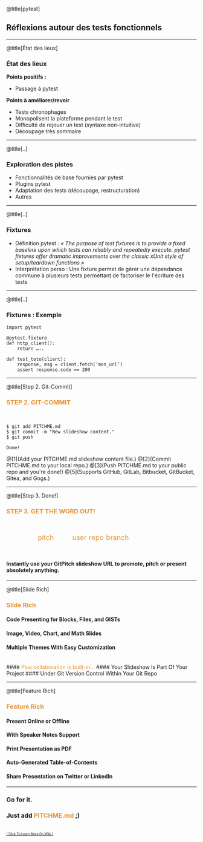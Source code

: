 @title[pytest]

## Réflexions autour des tests fonctionnels

---
@title[État des lieux]

### État des lieux

**Points positifs :**

* Passage à pytest

**Points à améliorer/revoir**

* Tests chronophages
* Monopolisent la plateforme pendant le test
* Difficulté de rejouer un test (syntaxe non-intuitive)
* Découpage très sommaire

---
@title[..]

### Exploration des pistes

* Fonctionnalités de base fournies par pytest
* Plugins pytest
* Adaptation des tests (découpage, restructuration)
* Autres

---
@title[..]

### Fixtures

* Définition pytest : *« The purpose of test fixtures is to provide a fixed baseline upon which tests can reliably and repeatedly execute. pytest fixtures offer dramatic improvements over the classic xUnit style of setup/teardown functions »*
* Interprétation perso : Une fixture permet de gérer une dépendance commune à plusieurs tests permettant de factoriser le l'écriture des tests

---
@title[..]

### Fixtures : Exemple

    import pytest

    @pytest.fixture
    def http_client():
        return …..

    def test_toto(client):
        response, msg = client.fetch(‘mon_url’)
        assert response.code == 200


---
@title[Step 2. Git-Commit]

### <span style="color: #e49436">STEP 2. GIT-COMMIT</span>
<br>

```shell
$ git add PITCHME.md
$ git commit -m "New slideshow content."
$ git push

Done!

```

@[1](Add your PITCHME.md slideshow content file.)
@[2](Commit PITCHME.md to your local repo.)
@[3](Push PITCHME.md to your public repo and you're done!)
@[5](Supports GitHub, GitLab, Bitbucket, GitBucket, Gitea, and Gogs.)

---
@title[Step 3. Done!]

### <span style="color: #e49436">STEP 3. GET THE WORD OUT!</span>

<br>

<span style="font-size: 1.3em;"><span style="color:white">htt</span><span style="color:white">ps://git</span><span style="color: #e49436">pitch</span><span style="color: white">.com/<span style="color: #e49436">user</span>/<span style="color: #e49436">repo</span>/<span style="color: #e49436">branch</span></span>

<br>

#### Instantly use your GitPitch slideshow URL to promote, pitch or present absolutely anything.

---
@title[Slide Rich]

### <span style="color: #e49436">Slide Rich</span>

#### Code Presenting for Blocks, Files, and GISTs
#### Image, Video, Chart, and Math Slides
#### Multiple Themes With Easy Customization
<br>
#### <span style="color: #e49436">Plus collaboration is built-in...</span>
#### Your Slideshow Is Part Of Your Project
#### Under Git Version Control Within Your Git Repo

---

@title[Feature Rich]

### <span style="color: #e49436">Feature Rich</span>

#### Present Online or Offline
#### With Speaker Notes Support
#### Print Presentation as PDF
#### Auto-Generated Table-of-Contents
#### Share Presentation on Twitter or LinkedIn

---

### Go for it.
### Just add <span style="color: #e49436; text-transform: none">PITCHME.md</span> ;)
<br>
<a style="font-size:0.6em;" href="https://github.com/gitpitch/gitpitch/wiki">[ Click To Learn More On Wiki ]</a>
